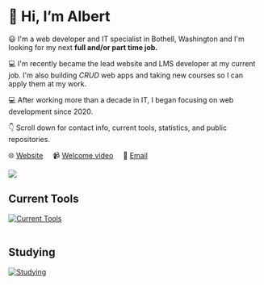 # :wave: Hi, I’m Albert 

:smiley: I'm a web developer and IT specialist in Bothell, Washington and I'm looking for my next **full and/or part time job.**

:computer: I'm recently became the lead website and LMS developer at my current job. I'm also building *CRUD* web apps and taking new courses so I can apply them at my work.

:computer: After working more than a decade in IT, I began focusing on web development since 2020.

:point_down: Scroll down for contact info, current tools, statistics, and public repositories.

:globe_with_meridians: [Website](https://albertho.dev) &nbsp; &nbsp; :video_camera: [Welcome video](https://youtu.be/wUjnOxgC970&cc_load_policy=1) &nbsp; &nbsp; :e-mail: [Email](mailto:albert604news@gmail.com) &nbsp; &nbsp;

<img src="https://github-readme-streak-stats.herokuapp.com/?user=maplesyrupweb"/>


## Current Tools
[![Current Tools](https://skillicons.dev/icons?i=cloudflare,html,css,js,php,mysql,wordpress,bootstrap,github,raspberrypi)](https://skillicons.dev)<br><br>

## Studying
[![Studying](https://skillicons.dev/icons?i=react,tailwind,flutter,gatsby,php,python)](https://skillicons.dev)


